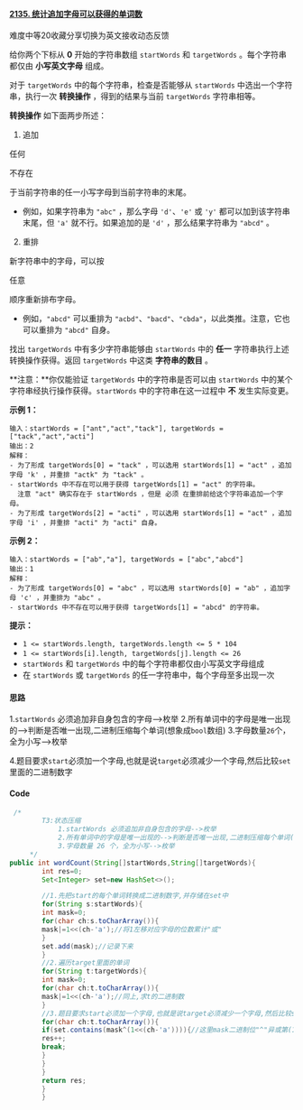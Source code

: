 #### [2135. 统计追加字母可以获得的单词数](https://leetcode.cn/problems/count-words-obtained-after-adding-a-letter/)

难度中等20收藏分享切换为英文接收动态反馈

给你两个下标从 **0** 开始的字符串数组 `startWords` 和 `targetWords` 。每个字符串都仅由 **小写英文字母** 组成。

对于 `targetWords` 中的每个字符串，检查是否能够从 `startWords` 中选出一个字符串，执行一次 **转换操作** ，得到的结果与当前 `targetWords` 字符串相等。

**转换操作** 如下面两步所述：

1. 追加

任何

不存在

于当前字符串的任一小写字母到当前字符串的末尾。

- 例如，如果字符串为 `"abc"` ，那么字母 `'d'`、`'e'` 或 `'y'` 都可以加到该字符串末尾，但 `'a'` 就不行。如果追加的是 `'d'` ，那么结果字符串为 `"abcd"` 。

2. 重排

新字符串中的字母，可以按

任意

顺序重新排布字母。

- 例如，`"abcd"` 可以重排为 `"acbd"`、`"bacd"`、`"cbda"`，以此类推。注意，它也可以重排为 `"abcd"` 自身。

找出 `targetWords` 中有多少字符串能够由 `startWords` 中的 **任一** 字符串执行上述转换操作获得。返回 `targetWords` 中这类 **字符串的数目** 。

**注意：**你仅能验证 `targetWords` 中的字符串是否可以由 `startWords` 中的某个字符串经执行操作获得。`startWords` 中的字符串在这一过程中 **不** 发生实际变更。

**示例 1：**

```
输入：startWords = ["ant","act","tack"], targetWords = ["tack","act","acti"]
输出：2
解释：
- 为了形成 targetWords[0] = "tack" ，可以选用 startWords[1] = "act" ，追加字母 'k' ，并重排 "actk" 为 "tack" 。
- startWords 中不存在可以用于获得 targetWords[1] = "act" 的字符串。
  注意 "act" 确实存在于 startWords ，但是 必须 在重排前给这个字符串追加一个字母。
- 为了形成 targetWords[2] = "acti" ，可以选用 startWords[1] = "act" ，追加字母 'i' ，并重排 "acti" 为 "acti" 自身。
```

**示例 2：**

```
输入：startWords = ["ab","a"], targetWords = ["abc","abcd"]
输出：1
解释：
- 为了形成 targetWords[0] = "abc" ，可以选用 startWords[0] = "ab" ，追加字母 'c' ，并重排为 "abc" 。
- startWords 中不存在可以用于获得 targetWords[1] = "abcd" 的字符串。
```

**提示：**

- `1 <= startWords.length, targetWords.length <= 5 * 104`
- `1 <= startWords[i].length, targetWords[j].length <= 26`
- `startWords` 和 `targetWords` 中的每个字符串都仅由小写英文字母组成
- 在 `startWords` 或 `targetWords` 的任一字符串中，每个字母至多出现一次

#### 思路

1.`startWords` 必须追加非自身包含的字母-->枚举 2.所有单词中的字母是唯一出现的-->判断是否唯一出现,二进制压缩每个单词(想象成`bool`数组)
3.字母数量`26`个，全为小写-->枚举

4.题目要求`start`必须加一个字母,也就是说`target`必须减少一个字母,然后比较`set`里面的二进制数字

#### Code

```java
 /*
        T3:状态压缩
            1.startWords 必须追加非自身包含的字母-->枚举
            2.所有单词中的字母是唯一出现的-->判断是否唯一出现,二进制压缩每个单词(想象成bool数组)
            3.字母数量 26 个，全为小写-->枚举
     */
public int wordCount(String[]startWords,String[]targetWords){
        int res=0;
        Set<Integer> set=new HashSet<>();

        //1.先把start的每个单词转换成二进制数字,并存储在set中
        for(String s:startWords){
        int mask=0;
        for(char ch:s.toCharArray()){
        mask|=1<<(ch-'a');//将1左移对应字母的位数累计"或"
        }
        set.add(mask);//记录下来
        }
        //2.遍历target里面的单词
        for(String t:targetWords){
        int mask=0;
        for(char ch:t.toCharArray()){
        mask|=1<<(ch-'a');//同上,求t的二进制数
        }
        //3.题目要求start必须加一个字母,也就是说target必须减少一个字母,然后比较set里面的二进制数字
        for(char ch:t.toCharArray()){
        if(set.contains(mask^(1<<(ch-'a')))){//这里mask二进制位"^"异或第(1<<(ch-'a'))
        res++;
        break;
        }
        }
        }
        return res;
        }
        }
```